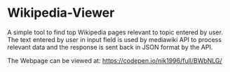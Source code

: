 # Wikipedia-Viewer
A simple tool to find top Wikipedia pages relevant to topic entered by user. The text entered by user in input field is used by mediawiki 
API to process relevant data and the response is sent back in JSON format by the API.

The Webpage can be viewed at: https://codepen.io/nik1996/full/BWbNLG/
